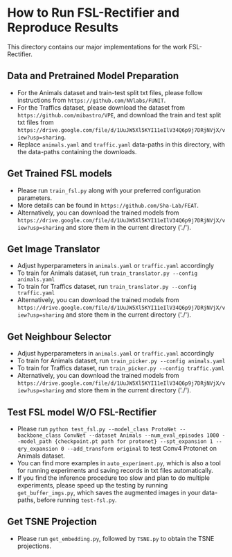 # How to Run FSL-Rectifier and Reproduce Results
This directory contains our major implementations for the work FSL-Rectifier.

## Data and Pretrained Model Preparation
* For the Animals dataset and train-test split txt files, please follow instructions from `https://github.com/NVlabs/FUNIT`.
* For the Traffics dataset, please download the dataset from `https://github.com/mibastro/VPE`, and download the train and test split txt files from `https://drive.google.com/file/d/1UuJW5Xl5KYI11eIlV34Q6p9j7DRjNVjX/view?usp=sharing`.
* Replace `animals.yaml` and `traffic.yaml` data-paths in this directory, with the data-paths containing the downloads.

## Get Trained FSL models
* Please run `train_fsl.py` along with your preferred configuration parameters.
* More details can be found in `https://github.com/Sha-Lab/FEAT`.
* Alternatively, you can download the trained models from `https://drive.google.com/file/d/1UuJW5Xl5KYI11eIlV34Q6p9j7DRjNVjX/view?usp=sharing` and store them in the current directory ('./').

## Get Image Translator
* Adjust hyperparameters in `animals.yaml` or `traffic.yaml` accordingly
* To train for Animals dataset, run `train_translator.py --config animals.yaml`
* To train for Traffics dataset, run `train_translator.py --config traffic.yaml`
* Alternatively, you can download the trained models from `https://drive.google.com/file/d/1UuJW5Xl5KYI11eIlV34Q6p9j7DRjNVjX/view?usp=sharing` and store them in the current directory ('./').

## Get Neighbour Selector
* Adjust hyperparameters in `animals.yaml` or `traffic.yaml` accordingly
* To train for Animals dataset, run `train_picker.py --config animals.yaml`
* To train for Traffics dataset, run `train_picker.py --config traffic.yaml`
* Alternatively, you can download the trained models from `https://drive.google.com/file/d/1UuJW5Xl5KYI11eIlV34Q6p9j7DRjNVjX/view?usp=sharing` and store them in the current directory ('./').

## Test FSL model W/O FSL-Rectifier
* Please run `python test_fsl.py --model_class ProtoNet --backbone_class ConvNet --dataset Animals --num_eval_episodes 1000 --model_path {checkpoint.pt path for protonet} --spt_expansion 1 --qry_expansion 0 --add_transform original` to test Conv4 Protonet on Animals dataset.
* You can find more examples in `auto_experiment.py`, which is also a tool for running experiments and saving records in txt files automatically.
* If you find the inference procedure too slow and plan to do multiple experiments, please speed up the testing by running `get_buffer_imgs.py`, which saves the augmented images in your data-paths, before running `test-fsl.py`.

## Get TSNE Projection
* Please run `get_embedding.py`, followed by `TSNE.py` to obtain the TSNE projections.
